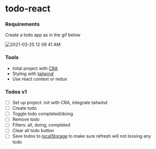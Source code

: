 # todo-react

### Requirements

Create a todo app as in the gif below

![2021-03-25 12 09 41 AM](https://user-images.githubusercontent.com/12120998/112353695-9556af00-8cfe-11eb-9c60-8635194d7cb8.gif)

### Tools

- Inital project with [CRA](https://reactjs.org/docs/create-a-new-react-app.html)
- Styling with [tailwind](https://tailwindcss.com/)
- Use react context or redux

### Todos v1

- [ ] Set up project: init with CRA, integrate tailwind
- [ ] Create todo
- [ ] Toggle todo completed/doing
- [ ] Remove todo
- [ ] Filters: all, doing, completed
- [ ] Clear all todo button
- [ ] Save todos to [localStorage](https://developer.mozilla.org/en-US/docs/Web/API/Window/localStorage) to make sure refresh will not lossing any todo
